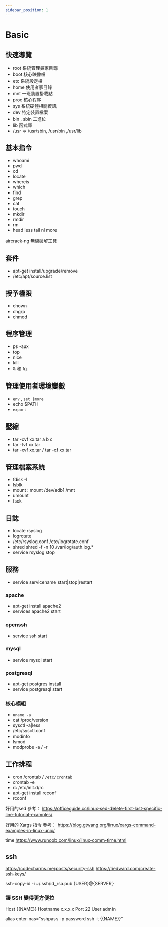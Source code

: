 ```yaml
---
sidebar_position: 1
---
```

# Basic
## 快速導覽
- root 系統管理員家目錄
- boot 核心映像檔
- etc 系統設定檔
- home 使用者家目錄
- mnt 一班裝置掛載點
- proc 核心程序
- sys 系統硬體相關資訊
- dev 特定裝置檔案
- bin , sbin 二進位
- lib 函式庫
- /usr => /usr/sbin, /usr/bin ,/usr/lib

## 基本指令
- whoami
- pwd
- cd
- locate
- whereis
- which
- find
- grep
- cat
- touch
- mkdir
- rmdir
- rm
- head less tail nl more

aircrack-ng 無線破解工具
## 套件
- apt-get install/upgrade/remove
- /etc/apt/source.list

## 授予權限
- chown
- chgrp
- chmod

## 程序管理
- ps -aux
- top
- nice
- kill
- & 和 fg


## 管理使用者環境變數
- `env` , `set |more`
- echo $PATH
- `export`



## 壓縮
- tar -cvf xx.tar a b c
- tar -tvf xx.tar
- tar -xvf xx.tar / tar -xf xx.tar

## 管理檔案系統
- fdisk -l
- lsblk
- mount : mount /dev/sdb1 /mnt
- umount
- fsck

## 日誌
- locate rsyslog
- logrotate
- /etc/rsyslog.conf /etc/logrotate.conf
- shred <file> shred -f -n 10 /var/log/auth.log.*
- service rsyslog stop

## 服務
- service servicename start|stop|restart

### apache
- apt-get install apache2
- services apache2 start

### openssh
- service ssh start

### mysql
- service mysql start

### postgresql
- apt-get postgres install
- service postgresql start

### 核心模組
- `uname -a`
- cat /proc/version
- sysctl -a|less
- /etc/sysctl.conf
- modinfo
- lsmod
- modprobe -a / -r

## 工作排程
- cron /crontab / `/etc/crontab`
- crontab -e
- rc /etc/init.d/rc
- apt-get install rcconf
- rcconf

好用的sed
參考： https://officeguide.cc/linux-sed-delete-first-last-specific-line-tutorial-examples/

好用的 Xargs 指令
參考： https://blog.gtwang.org/linux/xargs-command-examples-in-linux-unix/

time
https://www.runoob.com/linux/linux-comm-time.html

## ssh
https://codecharms.me/posts/security-ssh 
https://liedward.com/create-ssh-keys/ 

ssh-copy-id -i ~/.ssh/id_rsa.pub {USER}@{SERVER}

### 讓 SSH 變得更方便拉
Host             {{NAME}}
Hostname         x.x.x.x
Port             22
User             admin

alias enter-nas="sshpass -p password ssh -t {{NAME}}"
